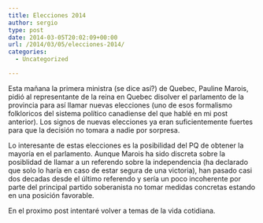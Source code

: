 ```yaml
---
title: Elecciones 2014
author: sergio
type: post
date: 2014-03-05T20:02:09+00:00
url: /2014/03/05/elecciones-2014/
categories:
  - Uncategorized

---
```

Esta mañana la primera ministra (se dice así?) de Quebec, Pauline Marois, pidió al representante de la reina en Quebec disolver el parlamento de la provincia para así llamar nuevas elecciones (uno de esos formalismo folkloricos del sistema político canadiense del que hablé en mi post anterior). Los signos de nuevas elecciones ya eran suficientemente fuertes para que la decisión no tomara a nadie por sorpresa.

Lo interesante de estas elecciones es la posibilidad del PQ de obtener la mayoría en el parlamento. Aunque Marois ha sido discreta sobre la posiblidad de llamar a un referendo sobre la independencia (ha declarado que solo lo haría en caso de estar segura de una victoria), han pasado casi dos decadas desde el último referendo y sería un poco incoherente por parte del principal partido soberanista no tomar medidas concretas estando en una posición favorable.

En el proximo post intentaré volver a temas de la vida cotidiana.